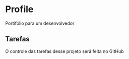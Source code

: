 # Profile
Portifólio para um desenvolvedor

## Tarefas

O controle das tarefas desse projeto será feita no GitHub